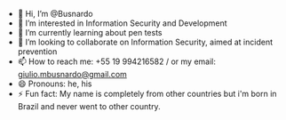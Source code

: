 - 👋 Hi, I’m @Busnardo
- 👀 I’m interested in Information Security and Development
- 🌱 I’m currently learning about pen tests
- 💞️ I’m looking to collaborate on Information Security, aimed at incident prevention
- 📫 How to reach me: +55 19 994216582 / or my email: giulio.mbusnardo@gmail.com
- 😄 Pronouns: he, his
- ⚡ Fun fact: My name is completely from other countries but i'm born in Brazil and never went to other country.
